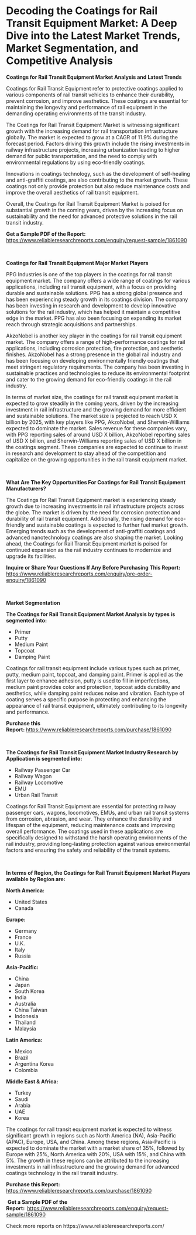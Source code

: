 <p><h1>Decoding the Coatings for Rail Transit Equipment Market: A Deep Dive into the Latest Market Trends, Market Segmentation, and Competitive Analysis</h1></p><p><strong>Coatings for Rail Transit Equipment Market Analysis and Latest Trends</strong></p>
<p><p>Coatings for Rail Transit Equipment refer to protective coatings applied to various components of rail transit vehicles to enhance their durability, prevent corrosion, and improve aesthetics. These coatings are essential for maintaining the longevity and performance of rail equipment in the demanding operating environments of the transit industry.</p><p>The Coatings for Rail Transit Equipment Market is witnessing significant growth with the increasing demand for rail transportation infrastructure globally. The market is expected to grow at a CAGR of 11.9% during the forecast period. Factors driving this growth include the rising investments in railway infrastructure projects, increasing urbanization leading to higher demand for public transportation, and the need to comply with environmental regulations by using eco-friendly coatings.</p><p>Innovations in coatings technology, such as the development of self-healing and anti-graffiti coatings, are also contributing to the market growth. These coatings not only provide protection but also reduce maintenance costs and improve the overall aesthetics of rail transit equipment.</p><p>Overall, the Coatings for Rail Transit Equipment Market is poised for substantial growth in the coming years, driven by the increasing focus on sustainability and the need for advanced protective solutions in the rail transit industry.</p></p>
<p><strong>Get a Sample PDF of the Report:&nbsp;</strong> <a href="https://www.reliableresearchreports.com/enquiry/request-sample/1861090">https://www.reliableresearchreports.com/enquiry/request-sample/1861090</a></p>
<p>&nbsp;</p>
<p><strong>Coatings for Rail Transit Equipment Major Market Players</strong></p>
<p><p>PPG Industries is one of the top players in the coatings for rail transit equipment market. The company offers a wide range of coatings for various applications, including rail transit equipment, with a focus on providing durable and sustainable solutions. PPG has a strong global presence and has been experiencing steady growth in its coatings division. The company has been investing in research and development to develop innovative solutions for the rail industry, which has helped it maintain a competitive edge in the market. PPG has also been focusing on expanding its market reach through strategic acquisitions and partnerships.</p><p>AkzoNobel is another key player in the coatings for rail transit equipment market. The company offers a range of high-performance coatings for rail applications, including corrosion protection, fire protection, and aesthetic finishes. AkzoNobel has a strong presence in the global rail industry and has been focusing on developing environmentally friendly coatings that meet stringent regulatory requirements. The company has been investing in sustainable practices and technologies to reduce its environmental footprint and cater to the growing demand for eco-friendly coatings in the rail industry. </p><p>In terms of market size, the coatings for rail transit equipment market is expected to grow steadily in the coming years, driven by the increasing investment in rail infrastructure and the growing demand for more efficient and sustainable solutions. The market size is projected to reach USD X billion by 2025, with key players like PPG, AkzoNobel, and Sherwin-Williams expected to dominate the market. Sales revenue for these companies vary, with PPG reporting sales of around USD X billion, AkzoNobel reporting sales of USD X billion, and Sherwin-Williams reporting sales of USD X billion in the coatings segment. These companies are expected to continue to invest in research and development to stay ahead of the competition and capitalize on the growing opportunities in the rail transit equipment market.</p></p>
<p>&nbsp;</p>
<p><strong>What Are The Key Opportunities For Coatings for Rail Transit Equipment Manufacturers?</strong></p>
<p><p>The Coatings for Rail Transit Equipment market is experiencing steady growth due to increasing investments in rail infrastructure projects across the globe. The market is driven by the need for corrosion protection and durability of rail transit equipment. Additionally, the rising demand for eco-friendly and sustainable coatings is expected to further fuel market growth. Emerging trends such as the development of anti-graffiti coatings and advanced nanotechnology coatings are also shaping the market. Looking ahead, the Coatings for Rail Transit Equipment market is poised for continued expansion as the rail industry continues to modernize and upgrade its facilities.</p></p>
<p><strong>Inquire or Share Your Questions If Any Before Purchasing This Report:</strong> <a href="https://www.reliableresearchreports.com/enquiry/pre-order-enquiry/1861090">https://www.reliableresearchreports.com/enquiry/pre-order-enquiry/1861090</a></p>
<p>&nbsp;</p>
<p><strong>Market Segmentation</strong></p>
<p><strong>The Coatings for Rail Transit Equipment Market Analysis by types is segmented into:</strong></p>
<p><ul><li>Primer</li><li>Putty</li><li>Medium Paint</li><li>Topcoat</li><li>Damping Paint</li></ul></p>
<p><p>Coatings for rail transit equipment include various types such as primer, putty, medium paint, topcoat, and damping paint. Primer is applied as the first layer to enhance adhesion, putty is used to fill in imperfections, medium paint provides color and protection, topcoat adds durability and aesthetics, while damping paint reduces noise and vibration. Each type of coating serves a specific purpose in protecting and enhancing the appearance of rail transit equipment, ultimately contributing to its longevity and performance.</p></p>
<p><strong>Purchase this Report:&nbsp;</strong><a href="https://www.reliableresearchreports.com/purchase/1861090">https://www.reliableresearchreports.com/purchase/1861090</a></p>
<p>&nbsp;</p>
<p><strong>The Coatings for Rail Transit Equipment Market Industry Research by Application is segmented into:</strong></p>
<p><ul><li>Railway Passenger Car</li><li>Railway Wagon</li><li>Railway Locomotive</li><li>EMU</li><li>Urban Rail Transit</li></ul></p>
<p><p>Coatings for Rail Transit Equipment are essential for protecting railway passenger cars, wagons, locomotives, EMUs, and urban rail transit systems from corrosion, abrasion, and wear. They enhance the durability and lifespan of the equipment, reducing maintenance costs and improving overall performance. The coatings used in these applications are specifically designed to withstand the harsh operating environments of the rail industry, providing long-lasting protection against various environmental factors and ensuring the safety and reliability of the transit systems.</p></p>
<p>&nbsp;</p>
<p><strong>In terms of Region, the Coatings for Rail Transit Equipment Market Players available by Region are:</strong></p>
<p>
    <p> <strong> North America: </strong>
        <ul>
            <li>United States</li>
            <li>Canada</li>
        </ul>
        </p> 
    <p> <strong> Europe: </strong>
        <ul>
            <li>Germany</li>
            <li>France</li>
            <li>U.K.</li>
            <li>Italy</li>
            <li>Russia</li>
        </ul>
        </p> 
    <p> <strong> Asia-Pacific: </strong>
        <ul>
            <li>China</li>
            <li>Japan</li>
            <li>South Korea</li>
            <li>India</li>
            <li>Australia</li>
            <li>China Taiwan</li>
            <li>Indonesia</li>
            <li>Thailand</li>
            <li>Malaysia</li>
        </ul>
        </p> 
    <p> <strong> Latin America: </strong>
        <ul>
            <li>Mexico</li>
            <li>Brazil</li>
            <li>Argentina Korea</li>
            <li>Colombia</li>
        </ul>
        </p> 
    <p> <strong> Middle East & Africa: </strong>
        <ul>
            <li>Turkey</li>
            <li>Saudi</li>
            <li>Arabia</li>
            <li>UAE</li>
            <li>Korea</li>
        </ul>
    </p>
    </p>
<p><p>The coatings for rail transit equipment market is expected to witness significant growth in regions such as North America (NA), Asia-Pacific (APAC), Europe, USA, and China. Among these regions, Asia-Pacific is expected to dominate the market with a market share of 35%, followed by Europe with 25%, North America with 20%, USA with 15%, and China with 5%. The growth in these regions can be attributed to the increasing investments in rail infrastructure and the growing demand for advanced coatings technology in the rail transit industry.</p></p>
<p><strong>Purchase this Report: </strong><a href="https://www.reliableresearchreports.com/purchase/1861090">https://www.reliableresearchreports.com/purchase/1861090</a></p>
<p>&nbsp;<strong>Get a Sample PDF of the Report:&nbsp;&nbsp;</strong><a href="https://www.reliableresearchreports.com/enquiry/request-sample/1861090">https://www.reliableresearchreports.com/enquiry/request-sample/1861090</a></p>
<p><strong></strong></p>
<p>Check more reports on https://www.reliableresearchreports.com/</p>